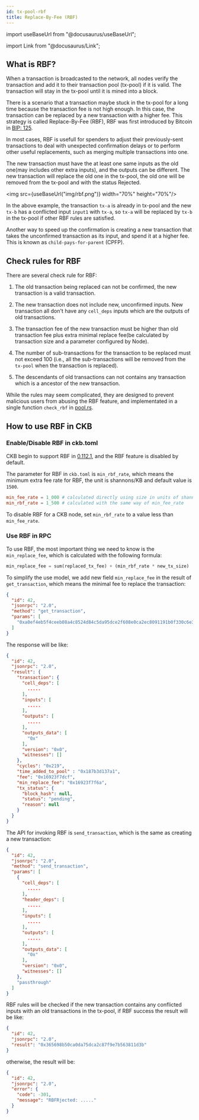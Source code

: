 ```yaml
---
id: tx-pool-rbf
title: Replace-By-Fee (RBF)
---
```


import useBaseUrl from "@docusaurus/useBaseUrl";

import Link from "@docusaurus/Link";

## What is RBF?

When a transaction is broadcasted to the network, all nodes verify the transaction and add it to their transaction pool (tx-pool) if it is valid. The transaction will stay in the tx-pool until it is mined into a block.

There is a scenario that a transaction maybe stuck in the tx-pool for a long time because the transaction fee is not high enough. In this case, the transaction can be replaced by a new transaction with a higher fee. This strategy is called Replace-By-Fee (RBF), RBF was first introduced by Bitcoin in [BIP: 125](https://github.com/bitcoin/bips/blob/master/bip-0125.mediawiki).

In most cases, RBF is usefull for spenders to adjust their previously-sent transactions to deal with unexpected confirmation delays or to perform other useful replacements, such as merging multiple transactions into one.

The new transaction must have the at least one same inputs as the old one(may includes other extra inputs), and the outputs can be different. The new transaction will replace the old one in the tx-pool, the old one will be removed from the tx-pool and with the status Rejected.

<img src={useBaseUrl("img/rbf.png")} width="70%" height="70%"/>

In the above example, the transaction `tx-a` is already in tx-pool and the new `tx-b` has a conflicted input `input1` with `tx-a`, so `tx-a` will be replaced by `tx-b` in the tx-pool if other RBF rules are satisfied.

Another way to speed up the confirmation is creating a new transaction that takes the unconfirmed transaction as its input, and spend it at a higher fee. This is known as `child-pays-for-parent` (CPFP).

## Check rules for RBF

There are several check rule for RBF:

1. The old transaction being replaced can not be confirmed, the new transaction is a valid transaction.

2. The new transaction does not include new, unconfirmed inputs. New transaction all don't have any `cell_deps` inputs which are the outputs of old transactions.

3. The transaction fee of the new transaction must be higher than old transaction fee plus extra minimal replace fee(be calculated by transaction size and a parameter configured by Node).

4. The number of sub-transactions for the transaction to be replaced must not exceed 100 (i.e., all the sub-transactions will be removed from the `tx-pool` when the transaction is replaced).

5. The descendants of old transactions can not contains any transaction which is a ancestor of the new transaction.

While the rules may seem complicated, they are designed to prevent malicious users from abusing the RBF feature, and implementated in a single function `check_rbf` in [pool.rs](https://github.com/nervosnetwork/ckb/blob/2f44fb0ca6a73ae77b4805b8f087a3b9913ac8f5/tx-pool/src/pool.rs#L527-L629).

## How to use RBF in CKB

### Enable/Disable RBF in ckb.toml

CKB begin to support RBF in [0.112.1](https://github.com/nervosnetwork/ckb/releases/tag/v0.112.1), and the RBF feature is disabled by default.

The parameter for RBF in `ckb.toml` is `min_rbf_rate`, which means the minimum extra fee rate for RBF, the unit is shannons/KB and default value is `1500`.

```toml
min_fee_rate = 1_000 # calculated directly using size in units of shannons/KB
min_rbf_rate = 1_500 # calculated with the same way of min_fee_rate
```

To disable RBF for a CKB node, set `min_rbf_rate` to a value less than `min_fee_rate`.

### Use RBF in RPC

To use RBF, the most important thing we need to know is the `min_replace_fee`, which is calculated with the following formula:

```rust
min_replace_fee = sum(replaced_tx_fee) + (min_rbf_rate * new_tx_size)
```

To simplify the use model, we add new field `min_replace_fee` in the result of `get_transaction`, which means the minimal fee to replace the transaction:

```json
{
  "id": 42,
  "jsonrpc": "2.0",
  "method": "get_transaction",
  "params": [
    "0xa0ef4eb5f4ceeb08a4c8524d84c5da95dce2f608e0ca2ec8091191b0f330c6e3"
  ]
}
```

The response will be like:

```json
{
  "id": 42,
  "jsonrpc": "2.0",
  "result": {
    "transaction": {
      "cell_deps": [
        .....
      ],
      "inputs": [
        .....
      ],
      "outputs": [
        .....
      ],
      "outputs_data": [
        "0x"
      ],
      "version": "0x0",
      "witnesses": []
    },
    "cycles": "0x219",
    "time_added_to_pool" : "0x187b3d137a1",
    "fee": "0x16923f7dcf",
    "min_replace_fee": "0x16923f7f6a",
    "tx_status": {
      "block_hash": null,
      "status": "pending",
      "reason": null
    }
  }
}
```

The API for invoking RBF is `send_transaction`, which is the same as creating a new transaction:

```json
{
  "id": 42,
  "jsonrpc": "2.0",
  "method": "send_transaction",
  "params": [
    {
      "cell_deps": [
        .....
      ],
      "header_deps": [
        .....
      ],
      "inputs": [
        .....
      ],
      "outputs": [
        .....
      ],
      "outputs_data": [
        "0x"
      ],
      "version": "0x0",
      "witnesses": []
    },
    "passthrough"
  ]
}
```

RBF rules will be checked if the new transaction contains any conflicted inputs with an old transactions in the tx-pool, if RBF success the result will be like:

```json
{
  "id": 42,
  "jsonrpc": "2.0",
  "result": "0x365698b50ca0da75dca2c87f9e7b563811d3b"
}
```

otherwise, the result will be:

```json
{
  "id": 42,
  "jsonrpc": "2.0",
  "error": {
    "code": -301,
    "message": "RBFRjected: ....."
  }
}
```